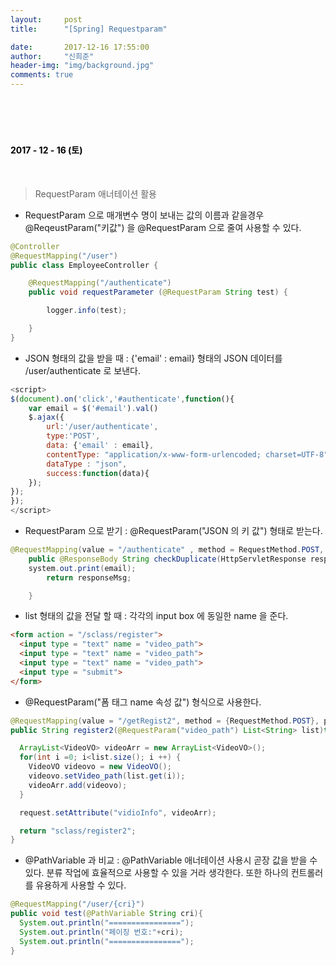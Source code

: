 ```yaml
---
layout:     post
title:      "[Spring] Requestparam"

date:       2017-12-16 17:55:00
author:     "신희준"
header-img: "img/background.jpg"
comments: true
---
```



<head>
 <meta property="og:type" content="website">
 <meta property="og:title" content="spring requestparam list, 리스트로 받기">
 <meta property="og:description" content="spring requestparam list, RequestParam애너테이션을 통해 클라이언트에서 폼으로 보낸 데이터 리스트로 받기">
 <meta property="og:url" content="http://shj7242.github.io/2017/12/16/Spring32/">

 <meta name="twitter:card" content="summary">
  <meta name="twitter:title" content="spring requestparam list, 리스트로 받기">
  <meta name="twitter:description" content="spring requestparam list, RequestParam애너테이션을 통해 클라이언트에서 폼으로 보낸 데이터 리스트로 받기">
  <meta name="FACEBOOK:domain" content="http://shj7242.github.io/2017/12/16/Spring32/">
  <meta name="facebook:card" content="summary">
   <meta name="facebook:title" content="spring requestparam list, 리스트로 받기">
   <meta name="facebook:description" content="spring requestparam list, RequestParam애너테이션을 통해 클라이언트에서 폼으로 보낸 데이터 리스트로 받기">
   <meta name="facebook:domain" content="http://shj7242.github.io/2017/12/16/Spring32/">


 </head>


<br>
<H4 style ="font-weight:bold; color:black;"> </H4>
<br>
<H4 style ="font-weight:bold; color : black">2017 - 12 - 16 (토)</H4>

<br>

> RequestParam 애너테이션 활용

* RequestParam 으로 매개변수 명이 보내는 값의 이름과 같을경우 @ReqeustParam("키값") 을 @RequestParam 으로 줄여 사용할 수 있다.

~~~java
@Controller
@RequestMapping("/user")
public class EmployeeController {

    @RequestMapping("/authenticate")
    public void requestParameter (@RequestParam String test) {

        logger.info(test);

    }
}
~~~




* JSON 형태의 값을 받을 때 : {'email' : email}  형태의 JSON 데이터를 /user/authenticate 로 보낸다.

~~~JavaScript
<script>
$(document).on('click','#authenticate',function(){
	var email = $('#email').val()
    $.ajax({
        url:'/user/authenticate',
        type:'POST',
        data: {'email' : email},
        contentType: "application/x-www-form-urlencoded; charset=UTF-8",
        dataType : "json",
        success:function(data){
    });
});
});
</script>
~~~

* RequestParam 으로 받기 : @RequestParam("JSON 의 키 값") 형태로 받는다.

~~~java
@RequestMapping(value = "/authenticate" , method = RequestMethod.POST, produces = "application/json; charset=utf-8")
	public @ResponseBody String checkDuplicate(HttpServletResponse response,  @RequestParam("email") String email, Model model)throws Exception {
    system.out.print(email);
		return responseMsg;

	}
~~~

* list 형태의 값을 전달 할 때 : 각각의 input box 에 동일한 name 을 준다.

~~~html
<form action = "/sclass/register">
  <input type = "text" name = "video_path">
  <input type = "text" name = "video_path">
  <input type = "text" name = "video_path">
  <input type = "submit">
</form>  
~~~

* @RequestParam("폼 태그 name 속성 값") 형식으로 사용한다.

~~~java
@RequestMapping(value = "/getRegist2", method = {RequestMethod.POST}, produces = "text/plain; charset=UTF8")
public String register2(@RequestParam("video_path") List<String> list)throws Exception {

  ArrayList<VideoVO> videoArr = new ArrayList<VideoVO>();
  for(int i =0; i<list.size(); i ++) {
    VideoVO videovo = new VideoVO();
    videovo.setVideo_path(list.get(i));
    videoArr.add(videovo);
  }

  request.setAttribute("vidioInfo", videoArr);

  return "sclass/register2";
}
~~~

* @PathVariable 과 비교 : @PathVariable 애너테이션 사용시 곧장 값을 받을 수 있다. 분류 작업에 효율적으로 사용할 수 있을 거라 생각한다. 또한 하나의 컨트롤러를 유용하게 사용할 수 있다.

~~~JAVA
@RequestMapping("/user/{cri}")
public void test(@PathVariable String cri){
  System.out.println("================");
  System.out.println("페이징 번호:"+cri);
  System.out.println("================");
}

~~~
